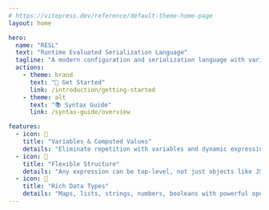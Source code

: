 ```yaml
---
# https://vitepress.dev/reference/default-theme-home-page
layout: home

hero:
  name: "RESL"
  text: "Runtime Evaluated Serialization Language"
  tagline: "A modern configuration and serialization language with variables, expressions, and dynamic runtime evaluation"
  actions:
    - theme: brand
      text: "🚀 Get Started"
      link: /introduction/getting-started
    - theme: alt
      text: "📚 Syntax Guide"
      link: /syntax-guide/overview

features:
  - icon: 🔧
    title: "Variables & Computed Values"
    details: "Eliminate repetition with variables and dynamic expressions"
  - icon: 🔀
    title: "Flexible Structure"
    details: "Any expression can be top-level, not just objects like JSON"
  - icon: 🧩
    title: "Rich Data Types"
    details: "Maps, lists, strings, numbers, booleans with powerful operations"
---
```

